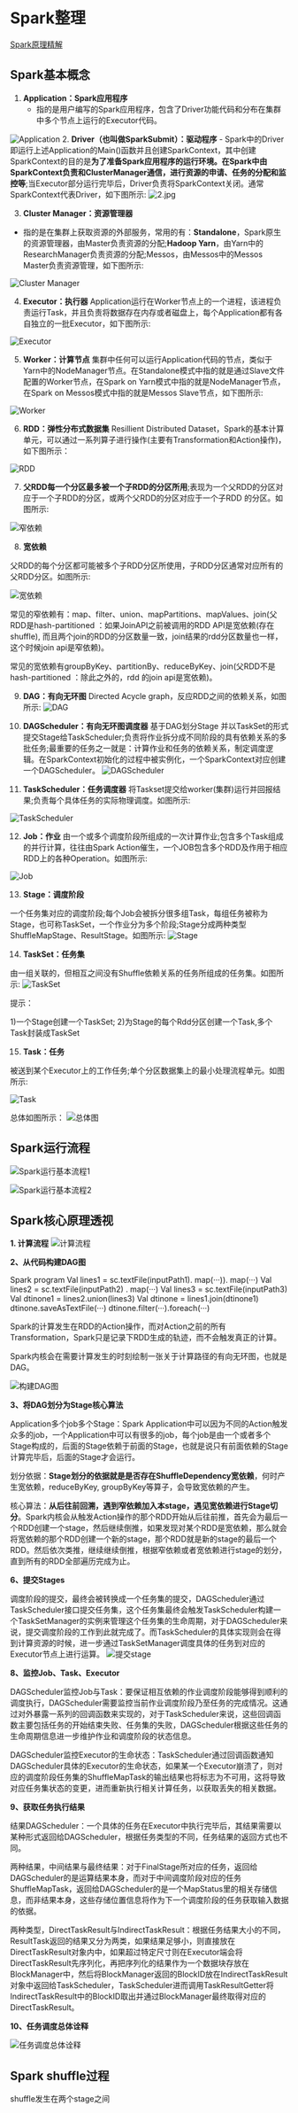 # Spark整理

[Spark原理精解](https://blog.csdn.net/liuxiangke0210/article/details/79687240)
## Spark基本概念
1. **Application：Spark应用程序**
    - 指的是用户编写的Spark应用程序，包含了Driver功能代码和分布在集群中多个节点上运行的Executor代码。
    
![Application]($resource/Application.jpg)
2. **Driver（也叫做SparkSubmit）：驱动程序**
    - Spark中的Driver即运行上述Application的Main()函数并且创建SparkContext，其中创建SparkContext的目的是**为了准备Spark应用程序的运行环境。在Spark中由SparkContext负责和ClusterManager通信，进行资源的申请、任务的分配和监控等**;当Executor部分运行完毕后，Driver负责将SparkContext关闭。通常SparkContext代表Driver，如下图所示: 
    ![2.jpg](http://www.raincent.com/uploadfile/2018/0320/20180320013155532.jpg)
    
3. **Cluster Manager：资源管理器**
  -  指的是在集群上获取资源的外部服务，常用的有：**Standalone**，Spark原生的资源管理器，由Master负责资源的分配;**Hadoop Yarn**，由Yarn中的ResearchManager负责资源的分配;Messos，由Messos中的Messos Master负责资源管理，如下图所示:
  
![Cluster Manager]($resource/Cluster%20Manager.jpg)

4. **Executor：执行器**
       Application运行在Worker节点上的一个进程，该进程负责运行Task，并且负责将数据存在内存或者磁盘上，每个Application都有各自独立的一批Executor，如下图所示:
  
![Executor]($resource/Executor.jpg)

5. **Worker：计算节点**
        集群中任何可以运行Application代码的节点，类似于Yarn中的NodeManager节点。在Standalone模式中指的就是通过Slave文件配置的Worker节点，在Spark on Yarn模式中指的就是NodeManager节点，在Spark on Messos模式中指的就是Messos Slave节点，如下图所示:

![Worker]($resource/Worker.jpg)

6. **RDD：弹性分布式数据集**
Resillient Distributed Dataset，Spark的基本计算单元，可以通过一系列算子进行操作(主要有Transformation和Action操作)，如下图所示：

![RDD]($resource/RDD.jpg)

7. **父RDD每一个分区最多被一个子RDD的分区所用**;表现为一个父RDD的分区对应于一个子RDD的分区，或两个父RDD的分区对应于一个子RDD 的分区。如图所示:

![窄依赖]($resource/%E7%AA%84%E4%BE%9D%E8%B5%96.jpg)

8. **宽依赖**

父RDD的每个分区都可能被多个子RDD分区所使用，子RDD分区通常对应所有的父RDD分区。如图所示:

![宽依赖]($resource/%E5%AE%BD%E4%BE%9D%E8%B5%96.jpg)

常见的窄依赖有：map、filter、union、mapPartitions、mapValues、join(父RDD是hash-partitioned ：如果JoinAPI之前被调用的RDD API是宽依赖(存在shuffle), 而且两个join的RDD的分区数量一致，join结果的rdd分区数量也一样，这个时候join api是窄依赖)。

常见的宽依赖有groupByKey、partitionBy、reduceByKey、join(父RDD不是hash-partitioned ：除此之外的，rdd 的join api是宽依赖)。

9. **DAG：有向无环图**
Directed Acycle graph，反应RDD之间的依赖关系，如图所示:
![DAG]($resource/DAG.jpg)

10. **DAGScheduler：有向无环图调度器**
基于DAG划分Stage 并以TaskSet的形式提交Stage给TaskScheduler;负责将作业拆分成不同阶段的具有依赖关系的多批任务;最重要的任务之一就是：计算作业和任务的依赖关系，制定调度逻辑。在SparkContext初始化的过程中被实例化，一个SparkContext对应创建一个DAGScheduler。
![DAGScheduler]($resource/DAGScheduler.jpg)

11. **TaskScheduler：任务调度器**
将Taskset提交给worker(集群)运行并回报结果;负责每个具体任务的实际物理调度。如图所示:

![TaskScheduler]($resource/TaskScheduler.jpg)

12. **Job：作业**
由一个或多个调度阶段所组成的一次计算作业;包含多个Task组成的并行计算，往往由Spark Action催生，一个JOB包含多个RDD及作用于相应RDD上的各种Operation。如图所示:

![Job]($resource/Job.jpg)

13. **Stage：调度阶段**

一个任务集对应的调度阶段;每个Job会被拆分很多组Task，每组任务被称为Stage，也可称TaskSet，一个作业分为多个阶段;Stage分成两种类型ShuffleMapStage、ResultStage。如图所示:
![Stage]($resource/Stage.jpg)

14. **TaskSet：任务集**

由一组关联的，但相互之间没有Shuffle依赖关系的任务所组成的任务集。如图所示:
![TaskSet]($resource/TaskSet.jpg)

提示：

1)一个Stage创建一个TaskSet;
2)为Stage的每个Rdd分区创建一个Task,多个Task封装成TaskSet

15. **Task：任务**

被送到某个Executor上的工作任务;单个分区数据集上的最小处理流程单元。如图所示:

![Task]($resource/Task.jpg)

总体如图所示：
![总体图]($resource/%E6%80%BB%E4%BD%93%E5%9B%BE.jpg)

## Spark运行流程
![Spark运行基本流程1]($resource/Spark%E8%BF%90%E8%A1%8C%E5%9F%BA%E6%9C%AC%E6%B5%81%E7%A8%8B1.jpg)

![Spark运行基本流程2]($resource/Spark%E8%BF%90%E8%A1%8C%E5%9F%BA%E6%9C%AC%E6%B5%81%E7%A8%8B2.jpg)

## Spark核心原理透视

**1. 计算流程**
![计算流程]($resource/%E8%AE%A1%E7%AE%97%E6%B5%81%E7%A8%8B.jpg)

**2、从代码构建DAG图**

Spark program
Val lines1 = sc.textFile(inputPath1). map(···)). map(···)
Val lines2 = sc.textFile(inputPath2) . map(···)
Val lines3 = sc.textFile(inputPath3)
Val dtinone1 = lines2.union(lines3)
Val dtinone = lines1.join(dtinone1)
dtinone.saveAsTextFile(···)
dtinone.filter(···).foreach(···)

Spark的计算发生在RDD的Action操作，而对Action之前的所有Transformation，Spark只是记录下RDD生成的轨迹，而不会触发真正的计算。

Spark内核会在需要计算发生的时刻绘制一张关于计算路径的有向无环图，也就是DAG。

![构建DAG图]($resource/%E6%9E%84%E5%BB%BADAG%E5%9B%BE.jpg)

**3、将DAG划分为Stage核心算法**

Application多个job多个Stage：Spark Application中可以因为不同的Action触发众多的job，一个Application中可以有很多的job，每个job是由一个或者多个Stage构成的，后面的Stage依赖于前面的Stage，也就是说只有前面依赖的Stage计算完毕后，后面的Stage才会运行。

划分依据：**Stage划分的依据就是是否存在ShuffleDependency宽依赖**，何时产生宽依赖，reduceByKey, groupByKey等算子，会导致宽依赖的产生。

核心算法：**从后往前回溯，遇到窄依赖加入本stage，遇见宽依赖进行Stage切分**。Spark内核会从触发Action操作的那个RDD开始从后往前推，首先会为最后一个RDD创建一个stage，然后继续倒推，如果发现对某个RDD是宽依赖，那么就会将宽依赖的那个RDD创建一个新的stage，那个RDD就是新的stage的最后一个RDD。然后依次类推，继续继续倒推，根据窄依赖或者宽依赖进行stage的划分，直到所有的RDD全部遍历完成为止。

**6、提交Stages**

调度阶段的提交，最终会被转换成一个任务集的提交，DAGScheduler通过TaskScheduler接口提交任务集，这个任务集最终会触发TaskScheduler构建一个TaskSetManager的实例来管理这个任务集的生命周期，对于DAGScheduler来说，提交调度阶段的工作到此就完成了。而TaskScheduler的具体实现则会在得到计算资源的时候，进一步通过TaskSetManager调度具体的任务到对应的Executor节点上进行运算。
![提交stage]($resource/%E6%8F%90%E4%BA%A4stage.jpg)

**8、监控Job、Task、Executor**

DAGScheduler监控Job与Task：要保证相互依赖的作业调度阶段能够得到顺利的调度执行，DAGScheduler需要监控当前作业调度阶段乃至任务的完成情况。这通过对外暴露一系列的回调函数来实现的，对于TaskScheduler来说，这些回调函数主要包括任务的开始结束失败、任务集的失败，DAGScheduler根据这些任务的生命周期信息进一步维护作业和调度阶段的状态信息。

DAGScheduler监控Executor的生命状态：TaskScheduler通过回调函数通知DAGScheduler具体的Executor的生命状态，如果某一个Executor崩溃了，则对应的调度阶段任务集的ShuffleMapTask的输出结果也将标志为不可用，这将导致对应任务集状态的变更，进而重新执行相关计算任务，以获取丢失的相关数据。

**9、获取任务执行结果**

结果DAGScheduler：一个具体的任务在Executor中执行完毕后，其结果需要以某种形式返回给DAGScheduler，根据任务类型的不同，任务结果的返回方式也不同。

两种结果，中间结果与最终结果：对于FinalStage所对应的任务，返回给DAGScheduler的是运算结果本身，而对于中间调度阶段对应的任务ShuffleMapTask，返回给DAGScheduler的是一个MapStatus里的相关存储信息，而非结果本身，这些存储位置信息将作为下一个调度阶段的任务获取输入数据的依据。

两种类型，DirectTaskResult与IndirectTaskResult：根据任务结果大小的不同，ResultTask返回的结果又分为两类，如果结果足够小，则直接放在DirectTaskResult对象内中，如果超过特定尺寸则在Executor端会将DirectTaskResult先序列化，再把序列化的结果作为一个数据块存放在BlockManager中，然后将BlockManager返回的BlockID放在IndirectTaskResult对象中返回给TaskScheduler，TaskScheduler进而调用TaskResultGetter将IndirectTaskResult中的BlockID取出并通过BlockManager最终取得对应的DirectTaskResult。

**10、任务调度总体诠释**

![任务调度总体诠释]($resource/%E4%BB%BB%E5%8A%A1%E8%B0%83%E5%BA%A6%E6%80%BB%E4%BD%93%E8%AF%A0%E9%87%8A.jpg)

## Spark shuffle过程
shuffle发生在两个stage之间




